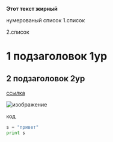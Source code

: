 **Этот текст жирный**

нумерованый список
1.список

2.список

# 1 подзаголовок 1ур

## 2 подзаголовок 2ур

[ссылка](https://koto-shef.ru/)

![изображение](https://www.google.com/url?sa=i&url=https%3A%2F%2Fru.pinterest.com%2Famagomedova2225%2F%25D0%25BA%25D0%25BE%25D1%2582%25D0%25B8%25D0%25BA%25D0%25B8%2F&psig=AOvVaw1R4q_Uo6Vw997dPC9wa9Df&ust=1747239722484000&source=images&cd=vfe&opi=89978449&ved=0CBQQjRxqFwoTCMDGla_toI0DFQAAAAAdAAAAABAE)


код 

``` python
s = "привет"
print s
```
